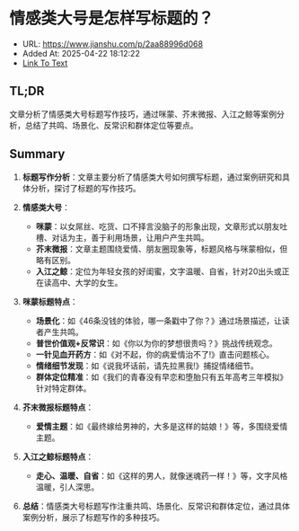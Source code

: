 # 情感类大号是怎样写标题的？
- URL: https://www.jianshu.com/p/2aa88996d068
- Added At: 2025-04-22 18:12:22
- [Link To Text](2025-04-22-情感类大号是怎样写标题的？_raw.md)

## TL;DR
文章分析了情感类大号标题写作技巧，通过咪蒙、芥末微报、入江之鲸等案例分析，总结了共鸣、场景化、反常识和群体定位等要点。

## Summary
1. **标题写作分析**：文章主要分析了情感类大号如何撰写标题，通过案例研究和具体分析，探讨了标题的写作技巧。

2. **情感类大号**：
   - **咪蒙**：以女屌丝、吃货、口不择言没脑子的形象出现，文章形式以朋友吐槽、对话为主，善于利用场景，让用户产生共鸣。
   - **芥末微报**：文章主题围绕爱情、朋友圈现象等，标题风格与咪蒙相似，但略有区别。
   - **入江之鲸**：定位为年轻女孩的好闺蜜，文字温暖、自省，针对20出头或正在读高中、大学的女生。

3. **咪蒙标题特点**：
   - **场景化**：如《46条没钱的体验，哪一条戳中了你？》通过场景描述，让读者产生共鸣。
   - **普世价值观+反常识**：如《你以为你的梦想很贵吗？》挑战传统观念。
   - **一针见血开药方**：如《对不起，你的病爱情治不了!》直击问题核心。
   - **情绪细节发现**：如《说我坏话前，请先拉黑我!》捕捉情绪细节。
   - **群体定位精准**：如《我们的青春没有早恋和堕胎只有五年高考三年模拟》针对特定群体。

4. **芥末微报标题特点**：
   - **爱情主题**：如《最终嫁给男神的，大多是这样的姑娘！》等，多围绕爱情主题。

5. **入江之鲸标题特点**：
   - **走心、温暖、自省**：如《这样的男人，就像迷魂药一样！》等，文字风格温暖，引人深思。

6. **总结**：情感类大号标题写作注重共鸣、场景化、反常识和群体定位，通过具体案例分析，展示了标题写作的多种技巧。

